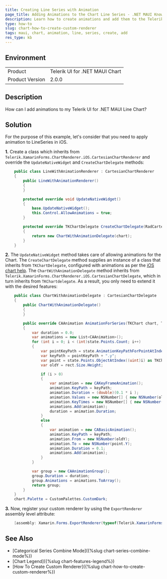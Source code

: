 ```yaml
---
title: Creating Line Series with Animation
page_title: Adding Animations to the Chart Line Series - .NET MAUI Knowledge Base
description: Learn how to create animations and add them to the Telerik UI for .NET MAUI Line Chart component.
type: how-to
slug: chart-how-to-create-custom-renderer
tags: maui, chart, animation, line, series, create, add
res_type: kb
---
```


## Environment

<table>
	<tbody>
    <tr>
      <td>Product</td>
      <td>Telerik UI for .NET MAUI Chart</td>
    </tr>
  	<tr>
  		<td>Product Version</td>
  		<td>2.0.0</td>
  	</tr>
	</tbody>
</table>


## Description

How can I add animations to my Telerik UI for .NET MAUI Line Chart?

## Solution

For the purpose of this example, let's consider that you need to apply animation to LineSeries in iOS.

**1.** Create a class which inherits from `Telerik.XamarinForms.ChartRenderer.iOS.CartesianChartRenderer` and override the `UpdateNativeWidget` and `CreateChartDelegate` methods:

```C#
	public class LineWithAnimationRenderer : CartesianChartRenderer
	{
		public LineWithAnimationRenderer()
		{
		}

		protected override void UpdateNativeWidget()
		{
			base.UpdateNativeWidget();
			this.Control.AllowAnimations = true;
		}

		protected override TKChartDelegate CreateChartDelegate(RadCartesianChart chart)
        {
            return new ChartWithAnimationDelegate(chart);
        }
	}
```

**2.** The `UpdateNativeWidget` method takes care of allowing animations for the Chart. The `CreateChartDelegate` method supplies an instance of a class that inherits from `TKChartDelegate`, configured with animations as per the [iOS chart help](https://docs.telerik.com/devtools/xamarin/nativecontrols/ios/chart/animations/custom). The `ChartWithAnimationDelegate` method inherits from `Telerik.XamarinForms.ChartRenderer.iOS.CartesianChartDelegate`, which in turn inherits from `TKChartdelegate`. As a result, you only need to extend it with the desired features:

```C#
	public class ChartWithAnimationDelegate : CartesianChartDelegate
	{
		public ChartWithAnimationDelegate()
		{
		}

		public override CAAnimation AnimationForSeries(TKChart chart, TKChartSeries series, TKChartSeriesRenderState state, CGRect rect)
		{
			var duration = 0.0;
			var animations = new List<CAAnimation>();
			for (int i = 0; i < (int)state.Points.Count; i++)
			{
				var pointKeyPath = state.AnimationKeyPathForPointAtIndex((uint)i);
				var keyPath = pointKeyPath + ".y";
				var point = state.Points.ObjectAtIndex((uint)i) as TKChartVisualPoint;
				var oldY = rect.Size.Height;

				if (i > 0)
				{
					var animation = new CAKeyFrameAnimation();
					animation.KeyPath = keyPath;
					animation.Duration = (double)(0.1 * i );
					animation.Values = new NSNumber[] { new NSNumber(oldY), new NSNumber(oldY), new NSNumber(point.Y) };
					animation.KeyTimes = new NSNumber[] { new NSNumber(0), new NSNumber(i / (i + 1.0)), new NSNumber(1.0) };
					animations.Add(animation);
					duration = animation.Duration;
				}
				else
				{
					var animation = new CABasicAnimation();
					animation.KeyPath = keyPath;
					animation.From = new NSNumber(oldY);
					animation.To = new NSNumber(point.Y);
					animation.Duration = 0.1;
					animations.Add(animation);
				}
			}

			var group = new CAAnimationGroup();
			group.Duration = duration;
			group.Animations = animations.ToArray();
			return group;
		}
	}
	chart.Palette = CustomPalettes.CustomDark;
```

**3.** Now, register your custom renderer by using the `ExportRenderer` assembly level attribute:

```C#	 
	[assembly: Xamarin.Forms.ExportRenderer(typeof(Telerik.XamarinForms.Chart.RadCartesianChart), typeof(LineWithAnimationRenderer))]
```

## See Also

- [Categorical Series Combine Mode]({%slug chart-series-combine-mode%})
- [Chart Legend]({%slug chart-features-legend%})
- [How To Create Custom Renderer]({%slug chart-how-to-create-custom-renderer%})

